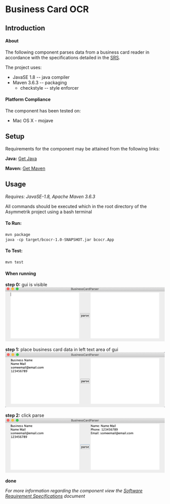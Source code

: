 # **Business Card OCR**

##  **Introduction**

#### **About**

The following component parses data from a business card reader in accordance
with the specifications detailed in the [SRS](https://github.com/Unachieved/Asymmetrik/blob/main/Software%20Requirements%20Specification.pdf). 

The project uses:

* JavaSE 1.8 -- java compiler
* Maven 3.6.3 -- packaging
    * checkstyle -- style enforcer

#### Platform Compliance

The component has been tested on:
* Mac OS X - mojave

## **Setup**

Requirements for the component may be attained from the following links:

**Java:**  [Get Java](https://www.java.com/en/)

**Maven:** [Get Maven](https://maven.apache.org/index.html)

## **Usage**
*Requires: JavaSE-1.8, Apache Maven 3.6.3*

All commands should be executed which in the root directory of the Asymmetrik 
project using a bash terminal

#### **To Run:** 
```
mvn package
java -cp target/bcocr-1.0-SNAPSHOT.jar bcocr.App
```

#### **To Test:**
```
mvn test
```
#### **When running**

**step 0:** gui is visible
![state 0](https://github.com/Unachieved/Asymmetrik/blob/main/readmeImgs/usage0.png)

**step 1:** place business card data in left text area of gui
![state 1](https://github.com/Unachieved/Asymmetrik/blob/main/readmeImgs/usage1.png)

**step 2:** click parse
![state 2](https://github.com/Unachieved/Asymmetrik/blob/main/readmeImgs/usage2.png)

**done**


*For more information regarding the component view the 
[Software Requirement Specifications](https://github.com/Unachieved/Asymmetrik/blob/main/Software%20Requirements%20Specification.pdf) document*